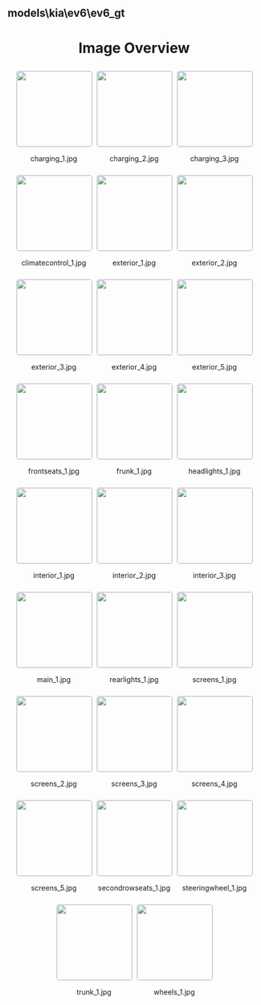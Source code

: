 ## models\kia\ev6\ev6_gt

<style>
    .image-gallery {
        display: flex;
        flex-wrap: wrap;
        gap: 10px;
        justify-content: center;
        padding: 10px;
    }
    .image-gallery img {
        width: 150px;
        height: auto;
        border: 1px solid #ddd;
        border-radius: 5px;
    }
    .image-gallery div {
        flex: 1 1 calc(33.333% - 20px); /* Three images per row on large screens */
        max-width: 150px;
        text-align: center;
    }
    @media (max-width: 768px) {
        .image-gallery div {
            flex: 1 1 calc(50% - 20px); /* Two images per row on medium screens */
        }
    }
    @media (max-width: 480px) {
        .image-gallery div {
            flex: 1 1 100%; /* One image per row on small screens */
        }
    }
</style>
<h1 style ="text-align: center;"> Image Overview </h1> <div class="image-gallery">
<div>
<img src="https://media.evkx.net/multimedia/models/kia/ev6/ev6_gt/charging_1_st.jpg">
<p>charging_1.jpg</p>
</div>
<div>
<img src="https://media.evkx.net/multimedia/models/kia/ev6/ev6_gt/charging_2_st.jpg">
<p>charging_2.jpg</p>
</div>
<div>
<img src="https://media.evkx.net/multimedia/models/kia/ev6/ev6_gt/charging_3_st.jpg">
<p>charging_3.jpg</p>
</div>
<div>
<img src="https://media.evkx.net/multimedia/models/kia/ev6/ev6_gt/climatecontrol_1_st.jpg">
<p>climatecontrol_1.jpg</p>
</div>
<div>
<img src="https://media.evkx.net/multimedia/models/kia/ev6/ev6_gt/exterior_1_st.jpg">
<p>exterior_1.jpg</p>
</div>
<div>
<img src="https://media.evkx.net/multimedia/models/kia/ev6/ev6_gt/exterior_2_st.jpg">
<p>exterior_2.jpg</p>
</div>
<div>
<img src="https://media.evkx.net/multimedia/models/kia/ev6/ev6_gt/exterior_3_st.jpg">
<p>exterior_3.jpg</p>
</div>
<div>
<img src="https://media.evkx.net/multimedia/models/kia/ev6/ev6_gt/exterior_4_st.jpg">
<p>exterior_4.jpg</p>
</div>
<div>
<img src="https://media.evkx.net/multimedia/models/kia/ev6/ev6_gt/exterior_5_st.jpg">
<p>exterior_5.jpg</p>
</div>
<div>
<img src="https://media.evkx.net/multimedia/models/kia/ev6/ev6_gt/frontseats_1_st.jpg">
<p>frontseats_1.jpg</p>
</div>
<div>
<img src="https://media.evkx.net/multimedia/models/kia/ev6/ev6_gt/frunk_1_st.jpg">
<p>frunk_1.jpg</p>
</div>
<div>
<img src="https://media.evkx.net/multimedia/models/kia/ev6/ev6_gt/headlights_1_st.jpg">
<p>headlights_1.jpg</p>
</div>
<div>
<img src="https://media.evkx.net/multimedia/models/kia/ev6/ev6_gt/interior_1_st.jpg">
<p>interior_1.jpg</p>
</div>
<div>
<img src="https://media.evkx.net/multimedia/models/kia/ev6/ev6_gt/interior_2_st.jpg">
<p>interior_2.jpg</p>
</div>
<div>
<img src="https://media.evkx.net/multimedia/models/kia/ev6/ev6_gt/interior_3_st.jpg">
<p>interior_3.jpg</p>
</div>
<div>
<img src="https://media.evkx.net/multimedia/models/kia/ev6/ev6_gt/main_1_st.jpg">
<p>main_1.jpg</p>
</div>
<div>
<img src="https://media.evkx.net/multimedia/models/kia/ev6/ev6_gt/rearlights_1_st.jpg">
<p>rearlights_1.jpg</p>
</div>
<div>
<img src="https://media.evkx.net/multimedia/models/kia/ev6/ev6_gt/screens_1_st.jpg">
<p>screens_1.jpg</p>
</div>
<div>
<img src="https://media.evkx.net/multimedia/models/kia/ev6/ev6_gt/screens_2_st.jpg">
<p>screens_2.jpg</p>
</div>
<div>
<img src="https://media.evkx.net/multimedia/models/kia/ev6/ev6_gt/screens_3_st.jpg">
<p>screens_3.jpg</p>
</div>
<div>
<img src="https://media.evkx.net/multimedia/models/kia/ev6/ev6_gt/screens_4_st.jpg">
<p>screens_4.jpg</p>
</div>
<div>
<img src="https://media.evkx.net/multimedia/models/kia/ev6/ev6_gt/screens_5_st.jpg">
<p>screens_5.jpg</p>
</div>
<div>
<img src="https://media.evkx.net/multimedia/models/kia/ev6/ev6_gt/secondrowseats_1_st.jpg">
<p>secondrowseats_1.jpg</p>
</div>
<div>
<img src="https://media.evkx.net/multimedia/models/kia/ev6/ev6_gt/steeringwheel_1_st.jpg">
<p>steeringwheel_1.jpg</p>
</div>
<div>
<img src="https://media.evkx.net/multimedia/models/kia/ev6/ev6_gt/trunk_1_st.jpg">
<p>trunk_1.jpg</p>
</div>
<div>
<img src="https://media.evkx.net/multimedia/models/kia/ev6/ev6_gt/wheels_1_st.jpg">
<p>wheels_1.jpg</p>
</div>
</div>
